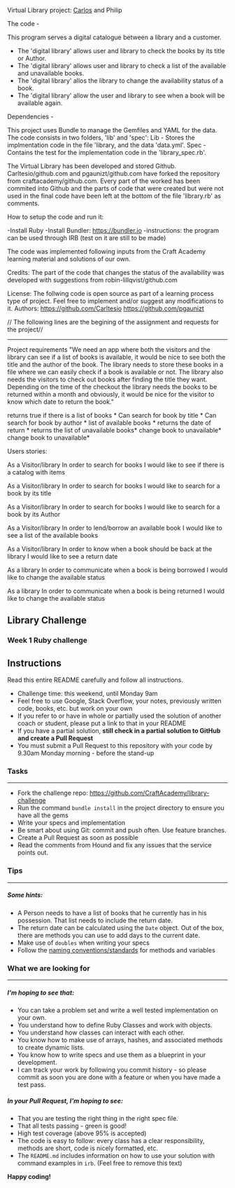 Virtual Library project: [Carlos](https://github.com/Carltesio) and Philip

The code - 

This program serves a digital catalogue between a library and a customer.

- The 'digital library' allows user and library to check the books by its title or         Author.
- The 'digital library' allows user and library to check a list of the available and       unavailable books.
- The 'digital library' allos the library to change the availability status of a book.
- The 'digital library' allow the user and library to see when a book will be available    again.

Dependencies - 

This project uses Bundle to manage the Gemfiles and YAML for the data.
The code consists in two folders, 'lib' and 'spec':
Lib - Stores the implmentation code in the file 'library, and the data 'data.yml'.
Spec - Contains the test for the implementation code in the 'library_spec.rb'.

The Virtual Library has been developed and stored Github. Carltesio/github.com and pgaunizt/github.com have forked the repository from craftacademy/github.com.
Every part of the worked has been commited into Github and the parts of code that were created but were not used in the final code have been left at the bottom of the file 'library.rb' as comments.

How to setup the code and run it:

-Install Ruby
-Install Bundler: https://bundler.io
-instructions: the program can be used through IRB (test on it are still to be made)

The code was implemented following inputs from the Craft Academy learning material and  solutions of our own.

Credits: The part of the code that changes the status of the availability was developed           with suggestions from robin-lillqvist/github.com

License: The follwing code is open source as part of a learning process type of project. Feel free to implement and/or suggest any modifications to it.
Authors: https://github.com/Carltesio https://github.com/pgaunizt




// The following lines are the begining of the assignment and requests for the project//


*****************************************************************************************







Project requirements
"We need an app where both the visitors and the library can see if a list of books is available, it would be nice to see both the title and the author of the book. The library needs to store these books in a file where we can easily check if a book is available or not. The library also needs the visitors to check out books after finding the title they want. Depending on the time of the checkout the library needs the books to be returned within a month and obviously, it would be nice for the visitor to know which date to return the book."

returns true if there is a list of books *
  Can search for book by title *
  Can search for book by author *
  list of available books *
  returns the date of return *
  returns the list of unavailable books*
  change book to unavailable*
  change book to unavailable*

Users stories:

As a Visitor/library
In order to search for books 
I would like to see if there is a catalog with items

As a Visitor/library
In order to search for books
I would like to search for a book by its title

As a Visitor/library
In order to search for books
I would like to search for a book by its Author

As a Visitor/library
In order to lend/borrow an available book
I would like to see a list of the available books

As a Visitor/library
In order to know when a book should be back at the library
I would like to see a return date

As a library
In order to communicate when a book is being borrowed
I would like to change the available status

As a library
In order to communicate when a book is being returned
I would like to change the available status














## Library Challenge
### Week 1 Ruby challenge

Instructions
-------
Read this entire README carefully and follow all instructions.

* Challenge time: this weekend, until Monday 9am
* Feel free to use Google, Stack Overflow, your notes, previously written code, books, etc. but work on your own
* If you refer to or have in whole or partially used the solution of another coach or student, please put a link to that in your README
* If you have a partial solution, **still check in a partial solution to GitHub and create a Pull Request**
* You must submit a Pull Request to this repository with your code by 9.30am Monday morning - before the stand-up


### Tasks
----

* Fork the challenge repo: https://github.com/CraftAcademy/library-challenge
* Run the command `bundle install` in the project directory to ensure you have all the gems
* Write your specs and implementation
* Be smart about using Git: commit and push often. Use feature branches.
* Create a Pull Request as soon as possible
* Read the comments from Hound and fix any issues that the service points out.

### Tips
----

##### Some hints:
  * A Person needs to have a list of books that he currently has in his possession. That list needs to include the return date.
  * The return date can be calculated using the `Date` object. Out of the box, there are methods you can use to add days to the current date.
  * Make use of `doubles` when writing your specs
  * Follow the [naming conventions/standards](https://craftacademy.gitbooks.io/coding-as-a-craft/content/extras/naming_standards.html) for methods and variables

### What we are looking for
----
##### I'm hoping to see that:
* You can take a problem set and write a well tested implementation on your own.
* You understand how to define Ruby Classes and work with objects.
* You understand how classes can interact with each other.
* You know how to make use of arrays, hashes, and associated methods to create dynamic lists.
* You know how to write specs and use them as a blueprint in your development.
* I can track your work by following you commit history - so please commit as soon you are done with a feature or when you have made a test pass.

##### In your Pull Request, I'm hoping to see:
* That you are testing the right thing in the right spec file.
* That all tests passing - green is good!
* High test coverage (above 95% is accepted)
* The code is easy to follow: every class has a clear responsibility, methods are short, code is nicely formatted, etc.
* The `README.md` includes information on how to use your solution with command examples in `irb`. (Feel free to remove this text)


**Happy coding!**
